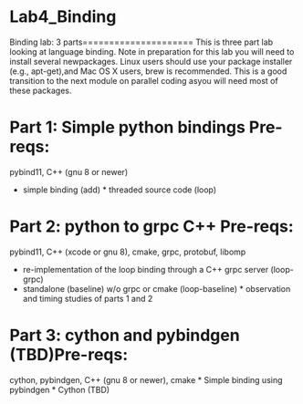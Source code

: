 # Lab4_Binding

Binding lab: 3 parts=====================
This is three part lab looking at language binding.
Note in preparation for this lab you will need to install several newpackages.
Linux users should use your package installer (e.g., apt-get),and Mac OS X users, brew is recommended.
This is a good transition to the next module on parallel coding asyou will need most of these packages.
# Part 1: Simple python bindings Pre-reqs:
pybind11, C++ (gnu 8 or newer)  
* simple binding (add) * threaded source code (loop)

# Part 2: python to grpc C++ Pre-reqs: 
pybind11,
C++ (xcode or gnu 8), cmake, grpc, protobuf, libomp  
* re-implementation of the loop binding through a C++ grpc server (loop-grpc)
* standalone (baseline) w/o grpc or cmake (loop-baseline) * observation and timing studies of parts 1 and 2


# Part 3: cython and pybindgen (TBD)Pre-reqs:
cython, pybindgen, C++ (gnu 8 or newer), cmake * Simple binding using pybindgen * Cython (TBD)
